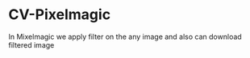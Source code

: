 # CV-Pixelmagic
In Mixelmagic we apply filter on the any image and also can download filtered image
